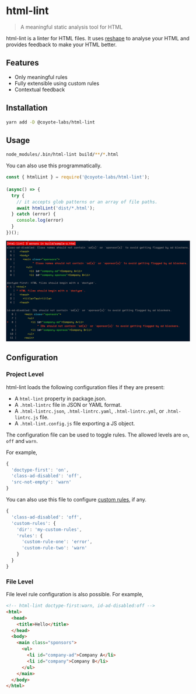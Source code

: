 # html-lint

> A meaningful static analysis tool for HTML

html-lint is a linter for HTML files. It uses
[reshape](https://github.com/reshape/reshape) to analyse
your HTML and provides feedback to make your HTML better.

## Features

* Only meaningful rules
* Fully extensible using custom rules
* Contextual feedback

## Installation

```bash
yarn add -D @coyote-labs/html-lint
```

## Usage

```bash
node_modules/.bin/html-lint build/**/*.html
```

You can also use this programmatically.

```js
const { htmlLint } = require('@coyote-labs/html-lint');

(async() => {
  try {
    // it accepts glob patterns or an array of file paths.
    await htmlLint('dist/*.html');
  } catch (error) {
    console.log(error)
  }
})();
```

![html-lint results](./_media/demo.png)

## Configuration

### Project Level

html-lint loads the following configuration files if they are present:

* A `html-lint` property in package.json.
* A `.html-lintrc` file in JSON or YAML format.
* A `.html-lintrc.json`, `.html-lintrc.yaml`, `.html-lintrc.yml`,
  or `.html-lintrc.js` file.
* A `.html-lint.config.js` file exporting a JS object.

The configuration file can be used to toggle rules. The allowed levels
are `on`, `off` and `warn`.

For example,

```js
{
  'doctype-first': 'on',
  'class-ad-disabled': 'off',
  'src-not-empty': 'warn'
}
```

You can also use this file to configure [custom rules](extending.md), if any.

```js
{
  'class-ad-disabled': 'off',
  'custom-rules': {
    'dir': 'my-custom-rules',
    'rules': {
      'custom-rule-one': 'error',
      'custom-rule-two': 'warn'
    }
  }
}
```

### File Level

File level rule configuration is also possible. For example,

```html
<!-- html-lint doctype-first:warn, id-ad-disabled:off -->
<html>
  <head>
    <title>Hello</title>
  </head>
  <body>
    <main class="sponsors">
      <ul>
        <li id="company-ad">Company A</li>
        <li id="company">Company B</li>
      </ul>
    </main>
  </body>
</html>
```
